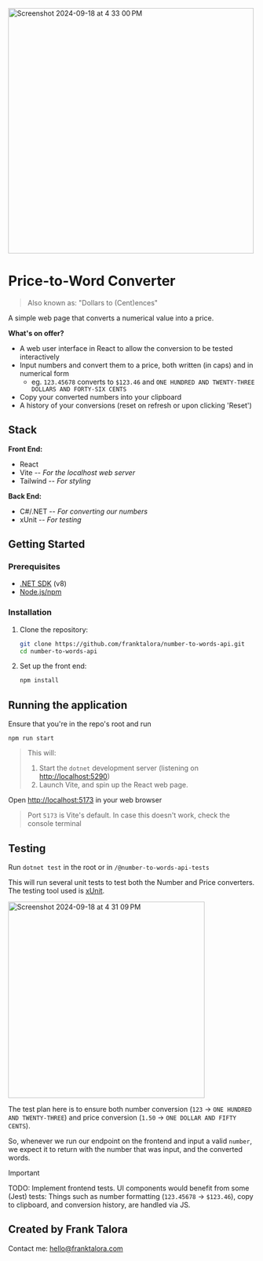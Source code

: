 <img width="500" alt="Screenshot 2024-09-18 at 4 33 00 PM" src="https://github.com/user-attachments/assets/f34f3c72-a9bc-4256-ae89-492566f0a5fb">

# Price-to-Word Converter

> Also known as: "Dollars to (Cent)ences"

A simple web page that converts a numerical value into a price. 

**What's on offer?**
  - A web user interface in React to allow the conversion to be tested interactively
  - Input numbers and convert them to a price, both written (in caps) and in numerical form
    - eg. `123.45678` converts to `$123.46` and `ONE HUNDRED AND TWENTY-THREE DOLLARS AND FORTY-SIX CENTS`
  - Copy your converted numbers into your clipboard
  - A history of your conversions (reset on refresh or upon clicking 'Reset')

## Stack

**Front End:** 
  - React
  - Vite -- *For the localhost web server*
  - Tailwind -- *For styling*

**Back End:**
  - C#/.NET -- *For converting our numbers*
  - xUnit -- *For testing*

## Getting Started

### Prerequisites

- [.NET SDK](https://dotnet.microsoft.com/download) (v8)
- [Node.js/npm](https://nodejs.org/)

### Installation

1. Clone the repository:
   ```bash
   git clone https://github.com/franktalora/number-to-words-api.git
   cd number-to-words-api

3. Set up the front end:
   ```bash
   npm install

## Running the application

Ensure that you're in the repo's root and run
```
npm run start
```

> This will:
> 1. Start the `dotnet` development server (listening on [http://localhost:5290](http://localhost:5290))
> 2. Launch Vite, and spin up the React web page.


Open [http://localhost:5173](http://localhost:5173) in your web browser

> Port `5173` is Vite's default. In case this doesn't work, check the console terminal

## Testing

Run `dotnet test` in the root or in `/@number-to-words-api-tests`

This will run several unit tests to test both the Number and Price converters. The testing tool used is [xUnit](https://xunit.net/).

<img width="400" alt="Screenshot 2024-09-18 at 4 31 09 PM" src="https://github.com/user-attachments/assets/1738bb3a-9f50-498d-906c-3ec633e5580a">

The test plan here is to ensure both number conversion (`123` -> `ONE HUNDRED AND TWENTY-THREE`) and price conversion (`1.50` -> `ONE DOLLAR AND FIFTY CENTS`).

So, whenever we run our endpoint on the frontend and input a valid `number`, we expect it to return with the number that was input, and the converted words.

> [!IMPORTANT]  
> TODO: Implement frontend tests.
> UI components would benefit from some (Jest) tests:
> Things such as number formatting (`123.45678` -> `$123.46`), copy to clipboard, and conversion history, are handled via JS.


## Created by Frank Talora

Contact me: [hello@franktalora.com](mailto:hello@franktalora.com)

